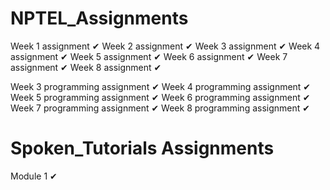 # NPTEL_Assignments

Week 1 assignment ✔
Week 2 assignment ✔ 
Week 3 assignment ✔
Week 4 assignment ✔
Week 5 assignment ✔
Week 6 assignment ✔
Week 7 assignment ✔
Week 8 assignment ✔

Week 3 programming assignment ✔
Week 4 programming assignment ✔
Week 5 programming assignment ✔
Week 6 programming assignment ✔
Week 7 programming assignment ✔
Week 8 programming assignment ✔

# Spoken_Tutorials Assignments
Module 1 ✔
